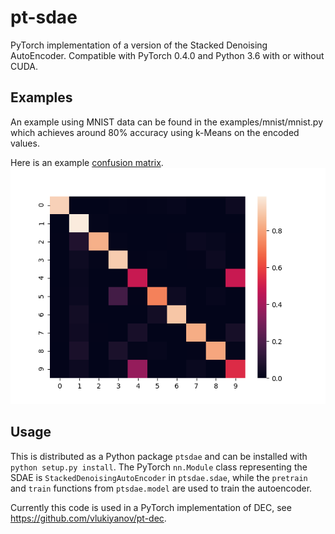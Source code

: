 # pt-sdae
PyTorch implementation of a version of the Stacked Denoising AutoEncoder. Compatible with PyTorch 0.4.0 and Python 3.6 with or without CUDA.

## Examples

An example using MNIST data can be found in the examples/mnist/mnist.py which achieves around 80% accuracy using
k-Means on the encoded values.

Here is an example [confusion matrix](http://scikit-learn.org/stable/modules/generated/sklearn.metrics.confusion_matrix.html).
![Alt text](confusion_6d1dca0bb01942b7a251e1b7aaaed0f5.png)

## Usage

This is distributed as a Python package `ptsdae` and can be installed with `python setup.py install`. The PyTorch `nn.Module` class representing the SDAE is `StackedDenoisingAutoEncoder` in `ptsdae.sdae`, while the `pretrain` and `train` functions from `ptsdae.model` are used to train the autoencoder.

Currently this code is used in a PyTorch implementation of DEC, see https://github.com/vlukiyanov/pt-dec.
